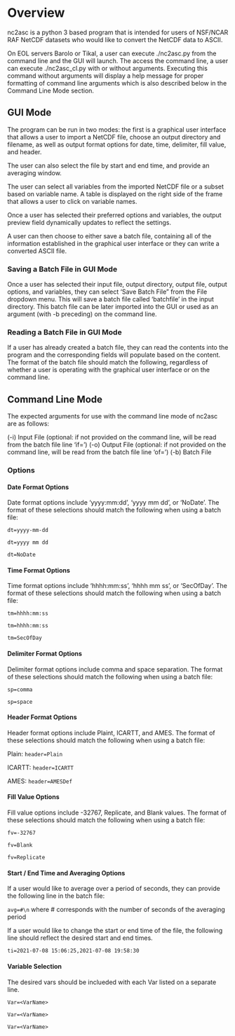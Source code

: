 # Overview
nc2asc is a python 3 based program that is intended for users of NSF/NCAR RAF NetCDF datasets who would like to convert the NetCDF data to ASCII.

On EOL servers Barolo or Tikal, a user can execute ./nc2asc.py from the command line and the GUI will launch. The access the command line, a user can execute ./nc2asc_cl.py with or without arguments. Executing this command without arguments will display a help message for proper formatting of command line arguments which is also described below in the Command Line Mode section. 

## GUI Mode
The program can be run in two modes: the first is a graphical user interface that allows a user to import a NetCDF file, choose an output directory and filename, as well as output format options for date, time, delimiter, fill value, and header.

The user can also select the file by start and end time, and provide an averaging window.

The user can select all variables from the imported NetCDF file or a subset based on variable name. A table is displayed on the right side of the frame that allows a user to click on variable names. 

Once a user has selected their preferred options and variables, the output preview field dynamically updates to reflect the settings. 

A user can then choose to either save a batch file, containing all of the information established in the graphical user interface or they can write a converted ASCII file. 

### Saving a Batch File in GUI Mode
Once a user has selected their input file, output directory, output file, output options, and variables, they can select ‘Save Batch File” from the File dropdown menu. This will save a batch file called ‘batchfile’ in the input directory. This batch file can be later imported into the GUI or used as an argument (with -b preceding) on the command line. 

### Reading a Batch File in GUI Mode
If a user has already created a batch file, they can read the contents into the program and the corresponding fields will populate based on the content. The format of the batch file should match the following, regardless of whether a user is operating with the graphical user interface or on the command line. 

## Command Line Mode
The expected arguments for use with the command line mode of nc2asc are as follows:

(-i) Input File (optional: if not provided on the command line, will be read from the batch file line ‘if=’)
(-o) Output File (optional: if not provided on the command line, will be read from the batch file line ‘of=’)
(-b) Batch File

### Options

#### Date Format Options
Date format options include ‘yyyy:mm:dd’, ‘yyyy mm dd’, or ‘NoDate’. The format of these selections should match the following when using a batch file:

`dt=yyyy-mm-dd`

`dt=yyyy mm dd`

`dt=NoDate`


#### Time Format Options
Time format options include ‘hhhh:mm:ss’, ‘hhhh mm ss’, or ‘SecOfDay’. The format of these selections should match the following when using a batch file:

`tm=hhhh:mm:ss`

`tm=hhhh:mm:ss`

`tm=SecOfDay`


#### Delimiter Format Options
Delimiter format options include comma and space separation. The format of these selections should match the following when using a batch file:

`sp=comma`

`sp=space`


#### Header Format Options
Header format options include Plaint, ICARTT, and AMES. The format of these selections should match the following when using a batch file:

Plain: `header=Plain`

ICARTT: `header=ICARTT`

AMES: `header=AMESDef`


#### Fill Value Options
Fill value options include -32767, Replicate, and Blank values. The format of these selections should match the following when using a batch file:

`fv=-32767`

`fv=Blank`

`fv=Replicate`


#### Start / End Time and Averaging Options
If a user would like to average over a period of seconds, they can provide the following line in the batch file:

`avg=#\n` where # corresponds with the number of seconds of the averaging period

If a user would like to change the start or end time of the file, the following line should reflect the desired start and end times.

`ti=2021-07-08 15:06:25,2021-07-08 19:58:30`

#### Variable Selection
The desired vars should be inclueded with each Var listed on a separate line.

`Var=<VarName>`

`Var=<VarName>`

`Var=<VarName>`
